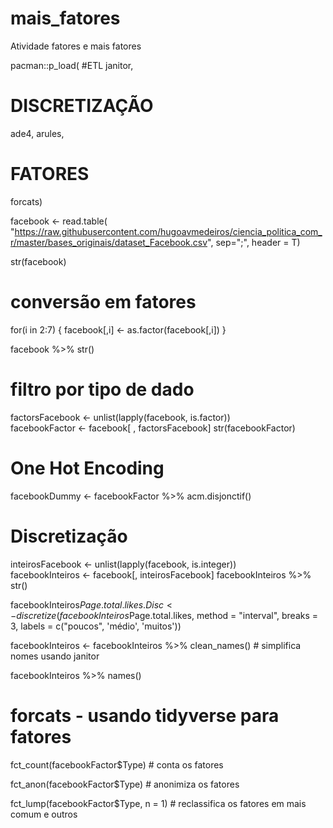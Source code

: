 # mais_fatores
Atividade fatores e mais fatores

pacman::p_load(
  #ETL
  janitor,
  # DISCRETIZAÇÃO
  ade4,
  arules,
  # FATORES
  forcats)

facebook <- read.table(
  "https://raw.githubusercontent.com/hugoavmedeiros/ciencia_politica_com_r/master/bases_originais/dataset_Facebook.csv", 
  sep=";", 
  header = T)

str(facebook)

# conversão em fatores

for(i in 2:7) {
  facebook[,i] <- as.factor(facebook[,i]) } 

facebook %>% str()

# filtro por tipo de dado

factorsFacebook <- unlist(lapply(facebook, is.factor))  
facebookFactor <- facebook[ , factorsFacebook]
str(facebookFactor)

# One Hot Encoding
facebookDummy <- facebookFactor %>% acm.disjonctif()

# Discretização
inteirosFacebook <- unlist(lapply(facebook, is.integer))  
facebookInteiros <- facebook[, inteirosFacebook]
facebookInteiros %>% str()

facebookInteiros$Page.total.likes.Disc <- discretize(facebookInteiros$Page.total.likes, method = "interval", breaks = 3, labels = c("poucos", 'médio', 'muitos'))

facebookInteiros <- facebookInteiros %>% clean_names() # simplifica nomes usando janitor

facebookInteiros %>% names()

# forcats - usando tidyverse para fatores
fct_count(facebookFactor$Type) # conta os fatores

fct_anon(facebookFactor$Type) # anonimiza os fatores

fct_lump(facebookFactor$Type, n = 1) # reclassifica os fatores em mais comum e outros

